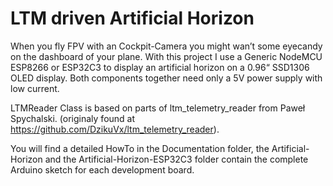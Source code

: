 # LTM driven Artificial Horizon
When you fly FPV with an Cockpit-Camera you might wan’t some eyecandy on the dashboard of your
plane. With this project I use a Generic NodeMCU ESP8266 or ESP32C3 to display an artificial horizon on 
a 0.96“ SSD1306 OLED display. Both components together need only a 5V power supply with low current.
 
LTMReader Class is based on parts of ltm_telemetry_reader from Paweł Spychalski. (originaly found 
at https://github.com/DzikuVx/ltm_telemetry_reader).

You will find a detailed HowTo in the Documentation folder, the Artificial-Horizon and the 
Artificial-Horizon-ESP32C3 folder contain the complete Arduino sketch for each development board.